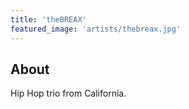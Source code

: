 ```yaml
---
title: 'theBREAX'
featured_image: 'artists/thebreax.jpg'
---
```


## About

Hip Hop trio from California.
